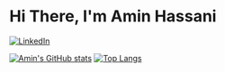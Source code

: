 # Hi There, I'm Amin Hassani

[![LinkedIn](https://img.shields.io/badge/linkedin-%230077B5.svg?style=for-the-badge&logo=linkedin&logoColor=white)](https://www.linkedin.com/in/aminhassani)

[![Amin's GitHub stats](https://github-readme-stats.vercel.app/api?username=gigilibala&show_icons=true&&count_private=true)](https://github.com/anuraghazra/github-readme-stats) [![Top Langs](https://github-readme-stats.vercel.app/api/top-langs/?username=gigilibala&layout=compact&langs_count=10&hide=Makefile)](https://github.com/anuraghazra/github-readme-stats)
